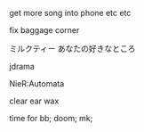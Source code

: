 
get more song into phone
etc etc

fix baggage corner

ミルクティー
あなたの好きなところ

jdrama

NieR:Automata

clear ear wax

time for 
bb;
doom;
mk;
